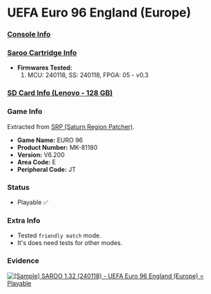 # UEFA Euro 96 England (Europe)

### [Console Info](../../../../../Info/Consoles/VA13/README.md)

### [Saroo Cartridge Info](../../../../../Info/Cartridges/RetroGameParadiseStore/1.32F/README.md)

- <b>Firmwares Tested:</b>
  1. MCU: 240118, SS: 240118, FPGA: 05 - v0.3

### [SD Card Info (Lenovo - 128 GB)](../../../../../Info/SdCards/Lenovo/128GB/fat32/README.md)

### Game Info

Extracted from [SRP (Saturn Region Patcher)](https://segaxtreme.net/resources/saturn-region-patcher.81/download).

- <b>Game Name:</b> EURO 96
- <b>Product Number:</b> MK-81180
- <b>Version:</b> V6.200
- <b>Area Code:</b> E
- <b>Peripheral Code:</b> JT

### Status

- Playable :white_check_mark:

### Extra Info

- Tested `friendly match` mode.
- It's does need tests for other modes.

### Evidence

[![[Sample] SAROO 1.32 (240118) - UEFA Euro 96 England (Europe) = Playable](https://img.youtube.com/vi/7eV3IcJsjb4/0.jpg)](https://www.youtube.com/watch?v=7eV3IcJsjb4)
